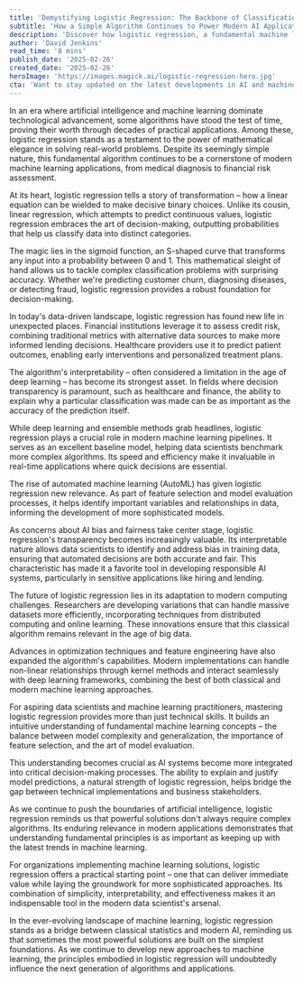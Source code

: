 ```yaml
---
title: 'Demystifying Logistic Regression: The Backbone of Classification in Modern Machine Learning'
subtitle: 'How a Simple Algorithm Continues to Power Modern AI Applications'
description: 'Discover how logistic regression, a fundamental machine learning algorithm, continues to power modern AI applications through its elegant simplicity and practical effectiveness. Learn why this classical approach remains crucial in today\'s technology landscape, from financial risk assessment to healthcare diagnostics.'
author: 'David Jenkins'
read_time: '8 mins'
publish_date: '2025-02-26'
created_date: '2025-02-26'
heroImage: 'https://images.magick.ai/logistic-regression-hero.jpg'
cta: 'Want to stay updated on the latest developments in AI and machine learning? Follow us on LinkedIn for expert insights, industry trends, and practical applications of algorithms like logistic regression in modern technology.'
---
```


In an era where artificial intelligence and machine learning dominate technological advancement, some algorithms have stood the test of time, proving their worth through decades of practical applications. Among these, logistic regression stands as a testament to the power of mathematical elegance in solving real-world problems. Despite its seemingly simple nature, this fundamental algorithm continues to be a cornerstone of modern machine learning applications, from medical diagnosis to financial risk assessment.

At its heart, logistic regression tells a story of transformation – how a linear equation can be wielded to make decisive binary choices. Unlike its cousin, linear regression, which attempts to predict continuous values, logistic regression embraces the art of decision-making, outputting probabilities that help us classify data into distinct categories.

The magic lies in the sigmoid function, an S-shaped curve that transforms any input into a probability between 0 and 1. This mathematical sleight of hand allows us to tackle complex classification problems with surprising accuracy. Whether we're predicting customer churn, diagnosing diseases, or detecting fraud, logistic regression provides a robust foundation for decision-making.

In today's data-driven landscape, logistic regression has found new life in unexpected places. Financial institutions leverage it to assess credit risk, combining traditional metrics with alternative data sources to make more informed lending decisions. Healthcare providers use it to predict patient outcomes, enabling early interventions and personalized treatment plans.

The algorithm's interpretability – often considered a limitation in the age of deep learning – has become its strongest asset. In fields where decision transparency is paramount, such as healthcare and finance, the ability to explain why a particular classification was made can be as important as the accuracy of the prediction itself.

While deep learning and ensemble methods grab headlines, logistic regression plays a crucial role in modern machine learning pipelines. It serves as an excellent baseline model, helping data scientists benchmark more complex algorithms. Its speed and efficiency make it invaluable in real-time applications where quick decisions are essential.

The rise of automated machine learning (AutoML) has given logistic regression new relevance. As part of feature selection and model evaluation processes, it helps identify important variables and relationships in data, informing the development of more sophisticated models.

As concerns about AI bias and fairness take center stage, logistic regression's transparency becomes increasingly valuable. Its interpretable nature allows data scientists to identify and address bias in training data, ensuring that automated decisions are both accurate and fair. This characteristic has made it a favorite tool in developing responsible AI systems, particularly in sensitive applications like hiring and lending.

The future of logistic regression lies in its adaptation to modern computing challenges. Researchers are developing variations that can handle massive datasets more efficiently, incorporating techniques from distributed computing and online learning. These innovations ensure that this classical algorithm remains relevant in the age of big data.

Advances in optimization techniques and feature engineering have also expanded the algorithm's capabilities. Modern implementations can handle non-linear relationships through kernel methods and interact seamlessly with deep learning frameworks, combining the best of both classical and modern machine learning approaches.

For aspiring data scientists and machine learning practitioners, mastering logistic regression provides more than just technical skills. It builds an intuitive understanding of fundamental machine learning concepts – the balance between model complexity and generalization, the importance of feature selection, and the art of model evaluation.

This understanding becomes crucial as AI systems become more integrated into critical decision-making processes. The ability to explain and justify model predictions, a natural strength of logistic regression, helps bridge the gap between technical implementations and business stakeholders.

As we continue to push the boundaries of artificial intelligence, logistic regression reminds us that powerful solutions don't always require complex algorithms. Its enduring relevance in modern applications demonstrates that understanding fundamental principles is as important as keeping up with the latest trends in machine learning.

For organizations implementing machine learning solutions, logistic regression offers a practical starting point – one that can deliver immediate value while laying the groundwork for more sophisticated approaches. Its combination of simplicity, interpretability, and effectiveness makes it an indispensable tool in the modern data scientist's arsenal.

In the ever-evolving landscape of machine learning, logistic regression stands as a bridge between classical statistics and modern AI, reminding us that sometimes the most powerful solutions are built on the simplest foundations. As we continue to develop new approaches to machine learning, the principles embodied in logistic regression will undoubtedly influence the next generation of algorithms and applications.